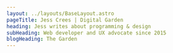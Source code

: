 ```yaml
---
layout: ../layouts/BaseLayout.astro
pageTitle: Jess Crees | Digital Garden
heading: Jess writes about programming & design
subHeading: Web developer and UX advocate since 2015
blogHeading: The Garden
---
```

